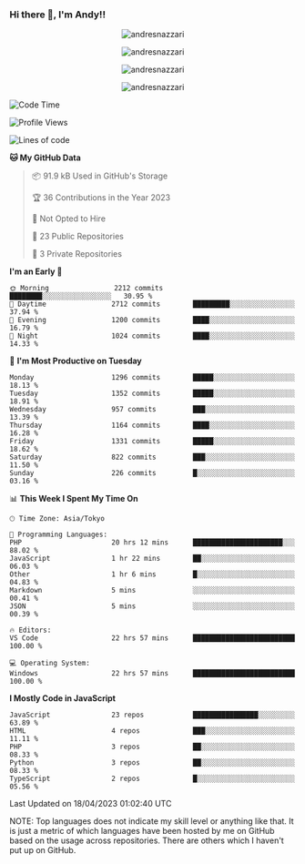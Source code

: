 ### Hi there 👋, I'm Andy!!

<p align="center" >
  <img src="https://github-profile-trophy.vercel.app/?username=AndresNazzari&theme=dracula&column=-1" alt="andresnazzari"/>
</p>

<p align="center">
  <img  src="https://github-readme-stats.vercel.app/api?username=AndresNazzari&count_private=true&show_icons=true&theme=dracula" alt="andresnazzari"/>
</p>
<p align="center">
  <img  src="https://github-readme-stats.vercel.app/api/top-langs/?username=AndresNazzari&layout=compact" alt="andresnazzari"/>
</p>
<p align="center" >
  <img src="https://github-readme-stats.vercel.app/api/wakatime?username=AndresNazzari" alt="andresnazzari"/>
</p>

<!--START_SECTION:waka-->
![Code Time](http://img.shields.io/badge/Code%20Time-448%20hrs%2037%20mins-blue)

![Profile Views](http://img.shields.io/badge/Profile%20Views-0-blue)

![Lines of code](https://img.shields.io/badge/From%20Hello%20World%20I%27ve%20Written-6.0%20million%20lines%20of%20code-blue)

**🐱 My GitHub Data** 

> 📦 91.9 kB Used in GitHub's Storage 
 > 
> 🏆 36 Contributions in the Year 2023
 > 
> 🚫 Not Opted to Hire
 > 
> 📜 23 Public Repositories 
 > 
> 🔑 3 Private Repositories 
 > 
**I'm an Early 🐤** 

```text
🌞 Morning                2212 commits        ████████░░░░░░░░░░░░░░░░░   30.95 % 
🌆 Daytime                2712 commits        █████████░░░░░░░░░░░░░░░░   37.94 % 
🌃 Evening                1200 commits        ████░░░░░░░░░░░░░░░░░░░░░   16.79 % 
🌙 Night                  1024 commits        ████░░░░░░░░░░░░░░░░░░░░░   14.33 % 
```
📅 **I'm Most Productive on Tuesday** 

```text
Monday                   1296 commits        █████░░░░░░░░░░░░░░░░░░░░   18.13 % 
Tuesday                  1352 commits        █████░░░░░░░░░░░░░░░░░░░░   18.91 % 
Wednesday                957 commits         ███░░░░░░░░░░░░░░░░░░░░░░   13.39 % 
Thursday                 1164 commits        ████░░░░░░░░░░░░░░░░░░░░░   16.28 % 
Friday                   1331 commits        █████░░░░░░░░░░░░░░░░░░░░   18.62 % 
Saturday                 822 commits         ███░░░░░░░░░░░░░░░░░░░░░░   11.50 % 
Sunday                   226 commits         █░░░░░░░░░░░░░░░░░░░░░░░░   03.16 % 
```


📊 **This Week I Spent My Time On** 

```text
🕑︎ Time Zone: Asia/Tokyo

💬 Programming Languages: 
PHP                      20 hrs 12 mins      ██████████████████████░░░   88.02 % 
JavaScript               1 hr 22 mins        ██░░░░░░░░░░░░░░░░░░░░░░░   06.03 % 
Other                    1 hr 6 mins         █░░░░░░░░░░░░░░░░░░░░░░░░   04.83 % 
Markdown                 5 mins              ░░░░░░░░░░░░░░░░░░░░░░░░░   00.41 % 
JSON                     5 mins              ░░░░░░░░░░░░░░░░░░░░░░░░░   00.39 % 

🔥 Editors: 
VS Code                  22 hrs 57 mins      █████████████████████████   100.00 % 

💻 Operating System: 
Windows                  22 hrs 57 mins      █████████████████████████   100.00 % 
```

**I Mostly Code in JavaScript** 

```text
JavaScript               23 repos            ████████████████░░░░░░░░░   63.89 % 
HTML                     4 repos             ███░░░░░░░░░░░░░░░░░░░░░░   11.11 % 
PHP                      3 repos             ██░░░░░░░░░░░░░░░░░░░░░░░   08.33 % 
Python                   3 repos             ██░░░░░░░░░░░░░░░░░░░░░░░   08.33 % 
TypeScript               2 repos             █░░░░░░░░░░░░░░░░░░░░░░░░   05.56 % 
```




 Last Updated on 18/04/2023 01:02:40 UTC
<!--END_SECTION:waka-->

NOTE: Top languages does not indicate my skill level or anything like that. It is just a metric of which languages have been hosted by me on GitHub based on the usage across repositories. There are others which I haven't put up on GitHub.

<!-- Here are some ideas to get you started:

-   🔭 I’m currently working on ...
-   🌱 I’m currently learning ...
-   👯 I’m looking to collaborate on ...
-   🤔 I’m looking for help with ...
-   💬 Ask me about ...
-   📫 How to reach me: ...
-   😄 Pronouns: ...
-   ⚡ Fun fact: ... -->
